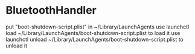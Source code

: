 # BluetoothHandler
put "boot-shutdown-script.plist" in ~/Library/LaunchAgents
use launchctl load ~/Library/LaunchAgents/boot-shutdown-script.plist to load it
use launchctl unload ~/Library/LaunchAgents/boot-shutdown-script.plist to unload it
